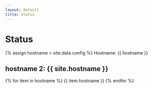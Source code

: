 ```yaml
---
layout: default
title: Status
---
```


# Status

{% assign hostname = site.data.config %}
Hostname: {{ hostname }}

hostname 2: {{ site.hostname }}
---

{% for item in hostname %}
{{ item.hostname }}
{% endfor %}

